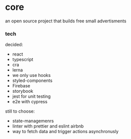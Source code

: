 # core
an open source project that builds free small advertisments

### tech

decided:
* react
* typescript
* cra
* lerna 
* we only use hooks
* styled-components
* Firebase
* storybook
* jest for unit testing 
* e2e with cypress

still to choose: 
* state-managemenrs
* linter with prettier and eslint airbnb
* way to fetch data and trigger actions asynchronusly